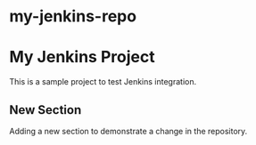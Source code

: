 # my-jenkins-repo
# My Jenkins Project

This is a sample project to test Jenkins integration.

## New Section

Adding a new section to demonstrate a change in the repository.

